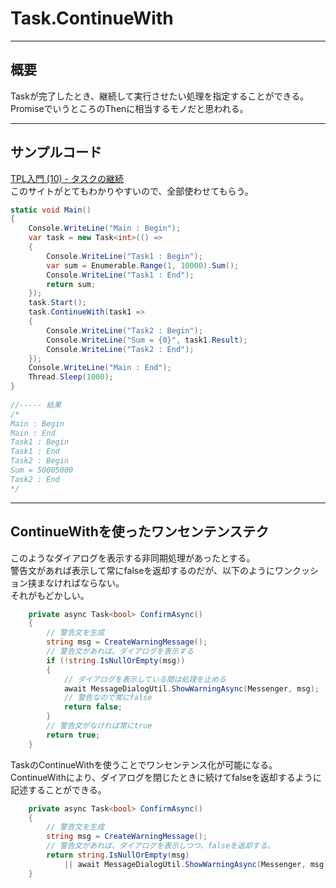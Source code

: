 # Task.ContinueWith

---

## 概要

Taskが完了したとき、継続して実行させたい処理を指定することができる。  
PromiseでいうところのThenに相当するモノだと思われる。  

---

## サンプルコード

[TPL入門 (10) - タスクの継続](https://blog.xin9le.net/entry/2011/08/19/002113)  
このサイトがとてもわかりやすいので、全部使わせてもらう。  

``` C#
static void Main()
{
    Console.WriteLine("Main : Begin");
    var task = new Task<int>(() =>
    {
        Console.WriteLine("Task1 : Begin");
        var sum = Enumerable.Range(1, 10000).Sum();
        Console.WriteLine("Task1 : End");
        return sum;
    });
    task.Start();
    task.ContinueWith(task1 =>
    {
        Console.WriteLine("Task2 : Begin");
        Console.WriteLine("Sum = {0}", task1.Result);
        Console.WriteLine("Task2 : End");
    });
    Console.WriteLine("Main : End");
    Thread.Sleep(1000);
}
 
//----- 結果
/*
Main : Begin
Main : End
Task1 : Begin
Task1 : End
Task2 : Begin
Sum = 50005000
Task2 : End
*/
```

---

## ContinueWithを使ったワンセンテンステク

このようなダイアログを表示する非同期処理があったとする。  
警告文があれば表示して常にfalseを返却するのだが、以下のようにワンクッション挟まなければならない。  
それがもどかしい。  

``` C#
    private async Task<bool> ConfirmAsync()
    {
        // 警告文を生成
        string msg = CreateWarningMessage();
        // 警告文があれば、ダイアログを表示する
        if (!string.IsNullOrEmpty(msg))
        {
            // ダイアログを表示している間は処理を止める
            await MessageDialogUtil.ShowWarningAsync(Messenger, msg);
            // 警告なので常にfalse
            return false;
        }
        // 警告文がなければ常にtrue
        return true;
    }
```

TaskのContinueWithを使うことでワンセンテンス化が可能になる。  
ContinueWithにより、ダイアログを閉じたときに続けてfalseを返却するように記述することができる。  

``` C#
    private async Task<bool> ConfirmAsync()
    {
        // 警告文を生成
        string msg = CreateWarningMessage();
        // 警告文があれば、ダイアログを表示しつつ、falseを返却する。
        return string.IsNullOrEmpty(msg)
            || await MessageDialogUtil.ShowWarningAsync(Messenger, msg).ContinueWith(f => false);
    }
```
